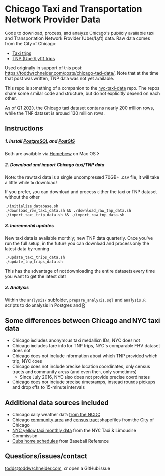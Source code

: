 # Chicago Taxi and Transportation Network Provider Data

Code to download, process, and analyze Chicago's publicly available taxi and Transportation Network Provider (Uber/Lyft) data. Raw data comes from the City of Chicago:

- [Taxi trips](https://data.cityofchicago.org/Transportation/Taxi-Trips/wrvz-psew)
- [TNP (Uber/Lyft) trips](https://data.cityofchicago.org/Transportation/Transportation-Network-Providers-Trips/m6dm-c72p)

Used originally in support of this post: https://toddwschneider.com/posts/chicago-taxi-data/. Note that at the time that post was written, TNP data was not yet available.

This repo is something of a companion to the [nyc-taxi-data](https://github.com/toddwschneider/nyc-taxi-data) repo. The repos share some similar code and structure, but do not explicitly depend on each other.

As of Q1 2020, the Chicago taxi dataset contains nearly 200 million rows, while the TNP dataset is around 130 million rows.

## Instructions

##### 1. Install [PostgreSQL](https://www.postgresql.org/download/) and [PostGIS](https://postgis.net/install)

Both are available via [Homebrew](https://brew.sh/) on Mac OS X

##### 2. Download and import Chicago taxi/TNP data

Note: the raw taxi data is a single uncompressed 70GB+ .csv file, it will take a little while to download!

If you prefer, you can download and process either the taxi or TNP dataset without the other

```
./initialize_database.sh
./download_raw_taxi_data.sh && ./download_raw_tnp_data.sh
./import_taxi_trip_data.sh && ./import_raw_tnp_data.sh
```

##### 3. Incremental updates

New taxi data is available monthly; new TNP data quarterly. Once you've run the full setup, in the future you can download and process only the latest data by running

```
./update_taxi_trips_data.sh
./update_tnp_trips_data.sh
```

This has the advantage of not downloading the entire datasets every time you want to get the latest data

##### 3. Analysis

Within the `analysis/` subfolder, `prepare_analysis.sql` and `analysis.R` scripts to do analysis in Postgres and [R](https://www.r-project.org/)

## Some differences between Chicago and NYC taxi data

- Chicago includes anonymous taxi medallion IDs, NYC does not
- Chicago includes fare info for TNP trips, NYC's comparable FHV dataset does not
- Chicago does not include information about which TNP provided which trip, NYC does
- Chicago does not include precise location coordinates, only census tracts and community areas (and even then, only sometimes)
  - Since July 2016, NYC also does not provide precise coordinates
- Chicago does not include precise timestamps, instead rounds pickups and drop offs to 15-minute intervals

## Additional data sources included

- Chicago daily weather data [from the NCDC](https://www.ncdc.noaa.gov/cdo-web/datasets/GHCND/stations/GHCND:USW00094846/detail)
- Chicago [community area](https://data.cityofchicago.org/Facilities-Geographic-Boundaries/Boundaries-Community-Areas-current-/cauq-8yn6) and [census tract](https://data.cityofchicago.org/Facilities-Geographic-Boundaries/Boundaries-Census-Tracts-2010/5jrd-6zik) shapefiles from the City of Chicago
- [NYC yellow taxi monthly data](https://www1.nyc.gov/site/tlc/about/data.page) from the NYC Taxi & Limousine Commission
- [Cubs home schedules](https://www.baseball-reference.com/teams/CHC/2016-schedule-scores.shtml) from Baseball Reference

## Questions/issues/contact

todd@toddwschneider.com, or open a GitHub issue
